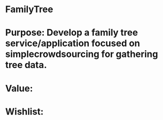 # FamilyTree

# Purpose: Develop a family tree service/application focused on simplecrowdsourcing for gathering tree data.

# Value: 

# Wishlist: 

